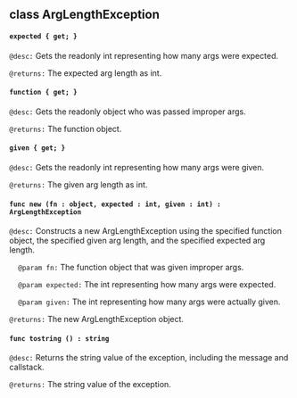 ## class ArgLengthException

#### ```expected { get; }```


```@desc:``` Gets the readonly int representing how many args were expected.

```@returns:``` The expected arg length as int.

#### ```function { get; }```


```@desc:``` Gets the readonly object who was passed improper args.

```@returns:``` The function object.

#### ```given { get; }```


```@desc:``` Gets the readonly int representing how many args were given.

```@returns:``` The given arg length as int.

#### ```func new (fn : object, expected : int, given : int) : ArgLengthException```


```@desc:``` Constructs a new ArgLengthException using the specified function object, the specified given arg length, and the specified expected arg length.

&nbsp;&nbsp;&nbsp;&nbsp;```@param fn:``` The function object that was given improper args.

&nbsp;&nbsp;&nbsp;&nbsp;```@param expected:``` The int representing how many args were expected.

&nbsp;&nbsp;&nbsp;&nbsp;```@param given:``` The int representing how many args were actually given.

```@returns:``` The new ArgLengthException object.

#### ```func tostring () : string```


```@desc:``` Returns the string value of the exception, including the message and callstack.

```@returns:``` The string value of the exception.

